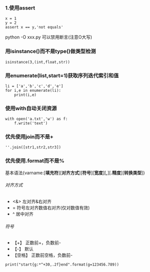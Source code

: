 ### 1.使用assert
```
x = 1
y = 2
assert x == y,'not equals'
```
python -O xxx.py 可以禁用断言(注意O大写)

### 用isinstance()而不是type()做类型检测
```
isinstance(3,(int,float,str))
```
### 用enumerate(list,start=1)获取序列迭代索引和值
```
li = ['a','b','c','d','e']
for i,e in enumerate(li):
    print(i,e)
```
### 使用with自动关闭资源
```
with open('a.txt','w') as f:
    f.write('text')
```
### 优先使用join而不是+
```
''.join([str1,str2,str3])
```
### 优先使用.format而不是%
基本语法{varname:[**填充符**][**对齐方式**][**符号**][**宽度**][**,**][**.精度**][**转换类型**]}
###### 对齐方式
* <&> 左对齐&右对齐
* = 符号左对齐数值右对齐(仅对数值有效)
* ^ 居中对齐  

###### 符号
* 【\+】     正数前+，负数前-
* 【\-】     默认
* 【空格】   正数前空格，负数前-
```
print("start{g:*^+30,.2f}end".format(g=123456.789))
```

